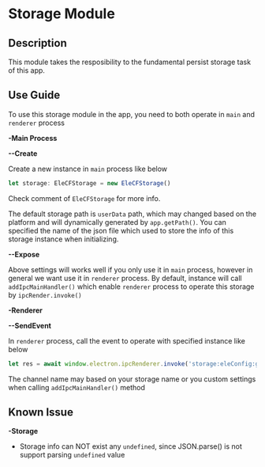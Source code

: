 # Storage Module

## Description

This module takes the resposibility to the fundamental persist storage task of this app.

## Use Guide

To use this storage module in the app, you need to both operate in `main` and `renderer` process

**-Main Process**

**--Create**

Create a new instance in `main` process like below

```ts
let storage: EleCFStorage = new EleCFStorage()
```

Check comment of `EleCFStorage` for more info.

The default storage path is `userData` path, which may changed based on the platform and will dynamically generated by `app.getPath()`. You can specified the name of the json file which used to store the info of this storage instance when initializing.

**--Expose**

Above settings will works well if you only use it in `main` process, however in general we want use it in `renderer` process. By default, instance will call `addIpcMainHandler()` which enable `renderer` process to operate this storage by `ipcRender.invoke()`

**-Renderer**

**--SendEvent**

In `renderer` process, call the event to operate with specified instance like below

```ts
let res = await window.electron.ipcRenderer.invoke('storage:eleConfig:getInfo');
```

The channel name may based on your storage name or you custom settings when calling `addIpcMainHandler()` method

## Known Issue

**-Storage**

- Storage info can NOT exist any `undefined`, since JSON.parse() is not support parsing `undefined` value